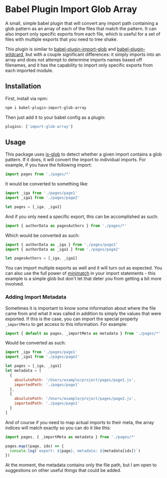 # Babel Plugin Import Glob Array

A small, simple babel plugin that will convert any import path containing a glob pattern as an array of each of the files that match the pattern. It can also import only specific exports from each file, which is useful for a set of files with multiple exports that you need to tree shake.

This plugin is similar to [babel-plugin-import-glob](https://github.com/novemberborn/babel-plugin-import-glob) and [babel-plugin-wildcard](https://github.com/vihanb/babel-plugin-wildcard/blob/master/src/index.js), but with a couple significant differences: it simply imports into an array and does not attempt to determine imports names based off filenames, and it has the capability to import only specific exports from each imported module.

## Installation

First, install via npm:

```sh
npm i babel-plugin-import-glob-array
```

Then just add it to your babel config as a plugin:

```js
plugins: ['import-glob-array']
```

## Usage

This package uses [is-glob](https://github.com/micromatch/is-glob) to detect whether a given import contains a glob pattern. If it does, it will convert the import to individual imports. For example, if you have the following import:

```js
import pages from './pages/*'
```

It would be converted to something like:

```js
import _iga from './pages/page1'
import _iga1 from './pages/page2'

let pages = [_iga, _iga1]
```

And if you only need a specific export, this can be accomplished as such:

```js
import { authorData as pagesAuthors } from './pages/*'
```

Which would be converted as such:

```js
import { authorData as _iga } from './pages/page1'
import { authorData as _iga1 } from './pages/page2'

let pagesAuthors = [_iga, _iga1]
```

You can import multiple exports as well and it will turn out as expected. You can also use the full power of [minimatch](https://github.com/isaacs/minimatch) in your import statements - this example is a simple glob but don't let that deter you from getting a bit more involved.

### Adding Import Metadata

Sometimes it is important to know some information about where the file came from and what it was called in addition to simply the values that were exported. If this is the case, you can import the special property `_importMeta` to get access to this information. For example:

```js
import { default as pages, _importMeta as metadata } from './pages/*'
```

Would be converted as such:

```js
import _iga from './pages/page1'
import _iga1 from './pages/page2'

let pages = [_iga, _iga1]
let metadata = [
  {
    absolutePath: '/Users/example/project/pages/page1.js',
    importedPath: './pages/page1'
  },
  {
    absolutePath: '/Users/example/project/pages/page2.js',
    importedPath: './pages/page1'
  }
]
```

And of course if you need to map actual imports to their meta, the array indices will match exactly so you can do it like this:

```js
import pages, { _importMeta as metadata } from './pages/*'

pages.map((page, idx) => {
  console.log(`export: ${page}, metadata: ${metadata[idx]}`)
})
```

At the moment, the metadata contains only the file path, but I am open to suggestions on other useful things that could be added.
